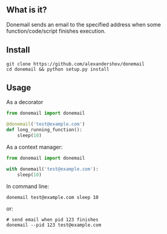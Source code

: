 ## What is it?
Donemail sends an email to the specified address when some 
function/code/script finishes execution.

## Install
```shell
git clone https://github.com/alexandershov/donemail
cd donemail && python setup.py install
```

## Usage
As a decorator
```python
from donemail import donemail

@donemail('test@example.com')
def long_running_function():
    sleep(10)
```
    
As a context manager:
```python
from donemail import donemail

with donemail('test@example.com'):
    sleep(10)
```

In command line:
```shell
donemail test@example.com sleep 10
```

or:
```shell
# send email when pid 123 finishes
donemail --pid 123 test@example.com
```